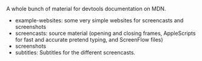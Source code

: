 A whole bunch of material for devtools documentation on MDN.

* example-websites: some very simple websites for screencasts and screenshots
* screencasts: source material (opening and closing frames, AppleScripts for fast and accurate pretend typing, and ScreenFlow files)
* screenshots
* subtitles: Subtitles for the different screencasts.
